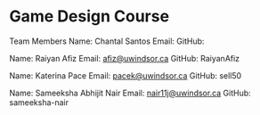 # Game Design Course

Team Members 
Name: Chantal Santos
Email: 
GitHub:

Name: Raiyan Afiz
Email: afiz@uwindsor.ca
GitHub: RaiyanAfiz

Name: Katerina Pace
Email: pacek@uwindsor.ca
GitHub: sell50

Name: Sameeksha Abhijit Nair
Email: nair11j@uwindsor.ca
GitHub: sameeksha-nair
